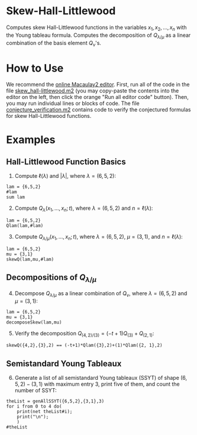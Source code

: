 # Skew-Hall-Littlewood

Computes skew Hall-Littlewood functions in the variables $x_1,x_2,\ldots,x_n$ with the Young tableau formula. Computes the decomposition of $Q_{\lambda/\mu}$ as a linear combination of the basis element $Q_\nu$'s.

# How to Use

We recommend the [online Macaulay2 editor](https://www.unimelb-macaulay2.cloud.edu.au/#editor).
First, run all of the code in the file [skew_hall-littlewood.m2](https://github.com/j-graf/Skew-Hall-Littlewood/blob/main/skew_hall-littlewood.m2) (you may copy-paste the contents into the editor on the left, then click the orange "Run all editor code" button).
Then, you may run individual lines or blocks of code. The file [conjecture_verification.m2](https://github.com/j-graf/Skew-Hall-Littlewood/blob/main/conjecture_verification.m2) contains code to verify the conjectured formulas for skew Hall-Littlewood functions.

# Examples

## Hall-Littlewood Function Basics

1. Compute $\ell(\lambda)$ and $|\lambda|$, where $\lambda=(6,5,2)$:
```
lam = {6,5,2}
#lam
sum lam
```

2. Compute $Q_{\lambda}(x_1,\ldots,x_n;t)$, where $\lambda=(6,5,2)$ and $n=\ell(\lambda)$:
```
lam = {6,5,2}
Qlam(lam,#lam)
```

3. Compute $Q_{\lambda/\mu}(x_1,\ldots,x_n;t)$, where $\lambda=(6,5,2)$, $\mu=(3,1)$, and $n=\ell(\lambda)$:
```
lam = {6,5,2}
mu = {3,1}
skewQ(lam,mu,#lam)
```

## Decompositions of $Q_{\lambda/\mu}$

4. Decompose $Q_{\lambda/\mu}$ as a linear combination of $Q_\nu$, where $\lambda=(6,5,2)$ and $\mu=(3,1)$:
```
lam = {6,5,2}
mu = {3,1}
decomposeSkew(lam,mu)
```

5. Verify the decomposition $Q_{({4, 2})/({3})}=(-t+1)Q_{({3})}+Q_{({2, 1})}$:
```
skewQ({4,2},{3},2) == (-t+1)*Qlam({3},2)+(1)*Qlam({2, 1},2)
```

## Semistandard Young Tableaux

6. Generate a list of all semistandard Young tableaux (SSYT) of shape $(6,5,2)-(3,1)$ with maximum entry $3$, print five of them, and count the number of SSYT:
```
theList = genAllSSYT({6,5,2},{3,1},3)
for i from 0 to 4 do(
    print(net theList#i);
    print("\n");
    )
#theList
```

